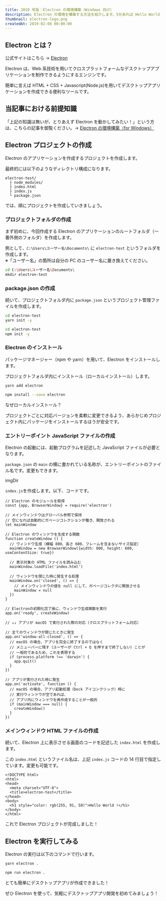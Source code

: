 ```yaml
---
title: 2019 年版：Electron の環境構築（Windows 向け）
description: Electron の環境を構築する方法を紹介します。5分あれば Hello World を表示するテストアプリケーションが作れます！
thumbnail: electron-logo.png
createdAt: 2019-02-08 00:00:00
---
```


## Electron とは？

公式サイトはこちら → [Electron](https://electronjs.org/)

Electron は、Web 系技術を用いてクロスプラットフォームなデスクトップアプリケーションを制作できるようにするエンジンです。

<alert>
簡単に言えば <span class="text-red-500">HTML + CSS + Javascript(Node.js)を用いてデスクトップアプリケーションを作成できる便利なツール</span>です。
</alert>

## 当記事における前提知識

<list :items="[
  'コマンドによる操作方法など、開発における一般的な知識があること',
  'HTML, CSS, JavaScript を知っていること',
  'Node.js をインストール済みであること',
  'npm や yarn を知っていること',
]" ></list>

「上記の知識は無いが、とりあえず Electron を動かしてみたい！」という方は、こちらの記事を御覧ください。→ [Electron の環境構築（for Windows）](https://qiita.com/TigRig/items/64d55b5fc5483b01c3b5)

## Electron プロジェクトの作成

Electron のアプリケーションを作成するプロジェクトを作成します。

最終的には以下のようなディレクトリ構成になります。

```
electron-test/
  ├ node_modules/
  ├ index.html
  ├ index.js
  └ package.json
```

では、順にプロジェクトを作成していきましょう。

### プロジェクトフォルダの作成

まず初めに、今回作成する Electron のアプリケーションのルートフォルダ（一番外側のフォルダ）を作成します。

例として、`C:\Users\ユーザー名\Documents\` に `electron-test` というフォルダを作成します。<br />
<span class="text-xs">※「ユーザー名」の箇所は自分の PC のユーザー名に置き換えてください。<span>

```bash
cd C:\Users\ユーザー名\Documents\
mkdir electron-test
```

### package.json の作成

続いて、プロジェクトフォルダ内に `package.json` というプロジェクト管理ファイルを作成します。

<code-group>
  <code-block label="Yarn" active>

```bash
cd electron-test
yarn init -y
```

  </code-block>
  <code-block label="NPM">

```bash
cd electron-test
npm init -y
```

  </code-block>
</code-group>

### Electron のインストール

パッケージマネージャー（npm や yarn）を用いて、Electron をインストールします。

プロジェクトフォルダ内にインストール（ローカルインストール）します。

<code-group>
  <code-block label="Yarn" active>

```bash
yarn add electron
```

  </code-block>
  <code-block label="NPM">

```bash
npm install --save electron
```

  </code-block>
</code-group>

<alert>
<p class="pb-4 text-lg font-bold">なぜローカルインストール？</p>
<p>プロジェクトごとに対応バージョンを柔軟に変更できるよう、あらかじめプロジェクト内にパッケージをインストールするほうが安全です。</p>
</alert>

### エントリーポイント JavaScript ファイルの作成

Electron の起動には、起動プログラムを記述した JavaScript ファイルが必要となります。

`package.json` の `main` の横に書かれている名称が、エントリーポイントのファイル名です。変更もできます。

imgDir

<img-in-post src="package-json-entry-point-name.png" alt="package.json のエントリーポイントファイル名の場所"></img-in-post>

`index.js`を作成します。以下、コードです。

```js[index.js]
// Electron のモジュールを取得
const {app, BrowserWindow} = require('electron')

// メインウィンドウはグローバル参照で保持
// 空になれば自動的にガベージコレクションが働き、開放される
let mainWindow

// Electron のウィンドウを生成する関数
function createWindow () {
  // ウィンドウ生成（横幅 800、高さ 600、フレームを含まないサイズ指定）
  mainWindow = new BrowserWindow({width: 800, height: 600, useContentSize: true})

  // 表示対象の HTML ファイルを読み込む
  mainWindow.loadFile('index.html')

  // ウィンドウを閉じた時に発生する処理
  mainWindow.on('closed', () => {
    // メインウィンドウの値を null にして、ガベージコレクタに開放させる
    mainWindow = null
  })
}

// Electronの初期化完了後に、ウィンドウ生成関数を実行
app.on('ready', createWindow)

// ↓↓ アプリが macOS で実行された際の対応（クロスプラットフォーム対応）

// 全てのウィンドウが閉じたときに発生
app.on('window-all-closed', () => {
  // macOS の場合、アプリを完全に終了するのではなく
  // メニューバーに残す（ユーザーが Ctrl + Q を押すまで終了しない）ことが
  // 一般的であるため、これを表現する
  if (process.platform !== 'darwin') {
    app.quit()
  }
})

// アプリが実行された時に発生
app.on('activate', function () {
  // macOS の場合、アプリ起動処理（Dock アイコンクリック）時に
  // 実行ウィンドウが空であれば、
  // アプリ内にウィンドウを再作成することが一般的
  if (mainWindow === null) {
    createWindow()
  }
})
```

### メインウィンドウ HTML ファイルの作成

続いて、Electron 上に表示させる画面のコードを記述した `index.html` を作成します。

この `index.html` というファイル名は、上記 `index.js` コードの 14 行目で指定しています。変更も可能です。

```html[index.html]
<!DOCTYPE html>
<html>
<head>
  <meta charset="UTF-8">
  <title>electron-test</title>
</head>
<body>
  <h1 style="color: rgb(255, 91, 50)">Hello World !</h1>
</body>
</html>
```

これで Electron プロジェクトが完成しました！

## Electron を実行してみる

Electron の実行は以下のコマンドで行います。

<code-group>
  <code-block label="Yarn" active>

```bash
yarn electron .
```

  </code-block>
  <code-block label="NPM">

```bash
npm run electron .
```

  </code-block>
</code-group>

<img-in-post src="sample-result.png" alt="サンプルコードの実行結果"></img-in-post>

とても簡単にデスクトップアプリが作成できました！

ぜひ Electron を使って、気軽にデスクトップアプリ開発を初めてみましょう！
